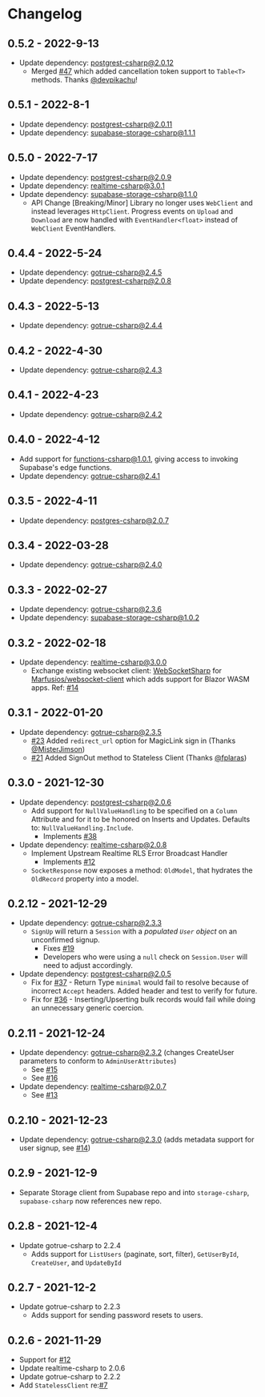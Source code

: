 ﻿# Changelog

## 0.5.2 - 2022-9-13

- Update dependency: postgrest-csharp@2.0.12
    - Merged [#47](https://github.com/supabase-community/postgrest-csharp/pull/49) which added cancellation token support to `Table<T>` methods. Thanks [@devpikachu](https://github.com/devpikachu)!

## 0.5.1 - 2022-8-1

- Update dependency: postgrest-csharp@2.0.11
- Update dependency: supabase-storage-csharp@1.1.1

## 0.5.0 - 2022-7-17

- Update dependency: postgrest-csharp@2.0.9
- Update dependency: realtime-csharp@3.0.1
- Update dependency: supabase-storage-csharp@1.1.0
    - API Change [Breaking/Minor] Library no longer uses `WebClient` and instead leverages `HttpClient`. Progress events on `Upload` and `Download` are now handled with `EventHandler<float>` instead of `WebClient` EventHandlers.

## 0.4.4 - 2022-5-24

- Update dependency: gotrue-csharp@2.4.5
- Update dependency: postgrest-csharp@2.0.8

## 0.4.3 - 2022-5-13

- Update dependency: gotrue-csharp@2.4.4

## 0.4.2 - 2022-4-30

- Update dependency: gotrue-csharp@2.4.3

## 0.4.1 - 2022-4-23

- Update dependency: gotrue-csharp@2.4.2

## 0.4.0 - 2022-4-12

- Add support for functions-csharp@1.0.1, giving access to invoking Supabase's edge functions.
- Update dependency: gotrue-csharp@2.4.1

## 0.3.5 - 2022-4-11

- Update dependency: postgres-csharp@2.0.7


## 0.3.4 - 2022-03-28

- Update dependency: gotrue-csharp@2.4.0 

## 0.3.3 - 2022-02-27

- Update dependency: gotrue-csharp@2.3.6
- Update dependency: supabase-storage-csharp@1.0.2

## 0.3.2 - 2022-02-18

- Update dependency: realtime-csharp@3.0.0
    - Exchange existing websocket client: [WebSocketSharp](https://github.com/sta/websocket-sharp) for [Marfusios/websocket-client](https://github.com/Marfusios/websocket-client) which adds support for Blazor WASM apps.
      Ref: [#14](https://github.com/supabase-community/realtime-csharp/pull/14)

## 0.3.1 - 2022-01-20

- Update dependency: gotrue-csharp@2.3.5
    - [#23](https://github.com/supabase-community/gotrue-csharp/pull/23) Added `redirect_url` option for MagicLink sign in (Thanks [@MisterJimson](https://github.com/MisterJimson))
    - [#21](https://github.com/supabase-community/gotrue-csharp/pull/21) Added SignOut method to Stateless Client (Thanks [@fplaras](https://github.com/fplaras))

## 0.3.0 - 2021-12-30

- Update dependency: postgrest-csharp@2.0.6
    - Add support for `NullValueHandling` to be specified on a `Column` Attribute and for it to be honored on Inserts and Updates. Defaults to: `NullValueHandling.Include`.
        - Implements [#38](https://github.com/supabase-community/postgrest-csharp/issues/38)
- Update dependency: realtime-csharp@2.0.8
    - Implement Upstream Realtime RLS Error Broadcast Handler
        - Implements [#12](https://github.com/supabase-community/realtime-csharp/issues/12)
    - `SocketResponse` now exposes a method: `OldModel`, that hydrates the `OldRecord` property into a model.

## 0.2.12 - 2021-12-29

- Update dependency: gotrue-csharp@2.3.3
    - `SignUp` will return a `Session` with a *populated `User` object* on an unconfirmed signup.
        - Fixes [#19](https://github.com/supabase-community/gotrue-csharp/issues/19)
        - Developers who were using a `null` check on `Session.User` will need to adjust accordingly.
- Update dependency: postgrest-csharp@2.0.5
    - Fix for [#37](https://github.com/supabase-community/postgrest-csharp/issues/37) - Return Type `minimal` would fail to resolve because of incorrect `Accept` headers. Added header and test to verify for future.
    - Fix for [#36](https://github.com/supabase-community/postgrest-csharp/issues/36) - Inserting/Upserting bulk records would fail while doing an unnecessary generic coercion.

## 0.2.11 - 2021-12-24

- Update dependency: gotrue-csharp@2.3.2 (changes CreateUser parameters to conform to `AdminUserAttributes`)
    - See [#15](https://github.com/supabase-community/supabase-csharp/issues/15)
    - See [#16](https://github.com/supabase-community/supabase-csharp/issues/16)
- Update dependency: realtime-csharp@2.0.7
    - See [#13](https://github.com/supabase-community/supabase-csharp/issues/13)

## 0.2.10 - 2021-12-23

- Update dependency: gotrue-csharp@2.3.0 (adds metadata support for user signup, see [#14](https://github.com/supabase/community/issues/14))

## 0.2.9 - 2021-12-9

- Separate Storage client from Supabase repo and into `storage-csharp`, `supabase-csharp` now references new repo.

## 0.2.8 - 2021-12-4

- Update gotrue-csharp to 2.2.4
    - Adds support for `ListUsers` (paginate, sort, filter), `GetUserById`, `CreateUser`, and `UpdateById`

## 0.2.7 - 2021-12-2

- Update gotrue-csharp to 2.2.3
    - Adds support for sending password resets to users.

## 0.2.6 - 2021-11-29

- Support for [#12](https://github.com/supabase-community/supabase-csharp/issues/12)
- Update realtime-csharp to 2.0.6
- Update gotrue-csharp to 2.2.2
- Add `StatelessClient` re:[#7](https://github.com/supabase-community/supabase-csharp/issues/7)
